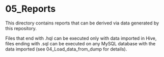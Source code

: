 # 05_Reports

This directory contains reports that can be derived via data generated by this repository.

Files that end with .hql can be executed only with data imported in Hive, files ending with .sql can be executed on any MySQL database with the data imported (see 04_Load_data_from_dump for details).
